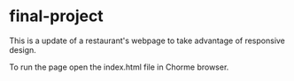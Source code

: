 # final-project
This is a update of a restaurant's webpage to take advantage of responsive design.

To run the page open the index.html file in Chorme browser.
